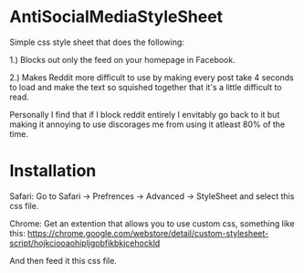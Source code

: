 # AntiSocialMediaStyleSheet

Simple css style sheet that does the following:

  1.) Blocks out only the feed on your homepage in Facebook.
  
  2.) Makes Reddit more difficult to use by making every post take 4 seconds to load and make the text 
      so squished together that it's a little difficult to read.
      
Personally I find that if I block reddit entirely I envitably go back to it but making it annoying to use discorages me from using it
atleast 80% of the time.

# Installation

Safari:
  Go to Safari -> Prefrences -> Advanced -> StyleSheet and select this css file.
  
Chrome:
  Get an extention that allows you to use custom css, something like this: https://chrome.google.com/webstore/detail/custom-stylesheet-script/hojkciooaohipljgobfikbkjcehockld
  
  And then feed it this css file.
